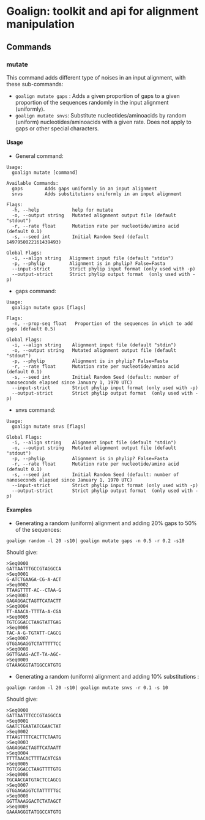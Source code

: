 # Goalign: toolkit and api for alignment manipulation

## Commands

### mutate
This command adds different type of noises in an input alignment, with these sub-commands:
* `goalign mutate gaps` : Adds a given proportion of gaps to a given proportion of the sequences randomly in the input alignment (uniformly).
* `goalign mutate snvs`: Substitute nucleotides/aminoacids by random (uniform) nucleotides/aminoacids with a given rate. Does not apply to gaps or other special characters.

#### Usage
* General command:
```
Usage:
  goalign mutate [command]

Available Commands:
  gaps        Adds gaps uniformly in an input alignment
  snvs        Adds substitutions uniformly in an input alignment

Flags:
  -h, --help            help for mutate
  -o, --output string   Mutated alignment output file (default "stdout")
  -r, --rate float      Mutation rate per nucleotide/amino acid (default 0.1)
  -s, --seed int        Initial Random Seed (default 1497950022161439493)

Global Flags:
  -i, --align string   Alignment input file (default "stdin")
  -p, --phylip         Alignment is in phylip? False=Fasta
  --input-strict       Strict phylip input format (only used with -p)
  --output-strict      Strict phylip output format  (only used with -p)
```

* gaps command:
```
Usage:
  goalign mutate gaps [flags]

Flags:
  -n, --prop-seq float   Proportion of the sequences in which to add gaps (default 0.5)

Global Flags:
  -i, --align string    Alignment input file (default "stdin")
  -o, --output string   Mutated alignment output file (default "stdout")
  -p, --phylip          Alignment is in phylip? False=Fasta
  -r, --rate float      Mutation rate per nucleotide/amino acid (default 0.1)
  -s, --seed int        Initial Random Seed (default: number of nanoseconds elapsed since January 1, 1970 UTC)
  --input-strict        Strict phylip input format (only used with -p)
  --output-strict       Strict phylip output format  (only used with -p)
```

* snvs command:
```
Usage:
  goalign mutate snvs [flags]

Global Flags:
  -i, --align string    Alignment input file (default "stdin")
  -o, --output string   Mutated alignment output file (default "stdout")
  -p, --phylip          Alignment is in phylip? False=Fasta
  -r, --rate float      Mutation rate per nucleotide/amino acid (default 0.1)
  -s, --seed int        Initial Random Seed (default: number of nanoseconds elapsed since January 1, 1970 UTC)
  --input-strict        Strict phylip input format (only used with -p)
  --output-strict       Strict phylip output format  (only used with -p)
```

#### Examples
* Generating a random (uniform) alignment and adding 20% gaps to 50% of the sequences:
```
goalign random -l 20 -s10| goalign mutate gaps -n 0.5 -r 0.2 -s10
```

Should give:
```
>Seq0000
GATTAATTTGCCGTAGGCCA
>Seq0001
G-ATCTGAAGA-CG-A-ACT
>Seq0002
TTAAGTTTT-AC--CTAA-G
>Seq0003
GAGAGGACTAGTTCATACTT
>Seq0004
TT-AAACA-TTTTA-A-CGA
>Seq0005
TGTCGGACCTAAGTATTGAG
>Seq0006
TAC-A-G-TGTATT-CAGCG
>Seq0007
GTGGAGAGGTCTATTTTTCC
>Seq0008
GGTTGAAG-ACT-TA-AGC-
>Seq0009
GTAAAGGGTATGGCCATGTG
```

* Generating a random (uniform) alignment and adding 10% substitutions :
```
goalign random -l 20 -s10| goalign mutate snvs -r 0.1 -s 10
```

Should give:
```
>Seq0000
GATTAATTTCCCGTAGGCCA
>Seq0001
GAATCTGAATATCGAACTAT
>Seq0002
TTAAGTTTTCACTTCTAATG
>Seq0003
GAGAGGACTAGTTCATAATT
>Seq0004
TTTTAACACTTTTACATCGA
>Seq0005
TGTCGGACCTAAGTTTTGTG
>Seq0006
TGCAACGATGTACTCCAGCG
>Seq0007
GTGGAGAGGTCTATTTTTGC
>Seq0008
GGTTAAAGGACTCTATAGCT
>Seq0009
GAAAAGGGTATGGCCATGTG
```
